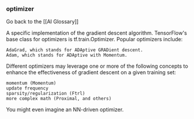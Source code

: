### optimizer

Go back to the [[AI Glossary]]


A specific implementation of the gradient descent algorithm. TensorFlow's base class for optimizers is tf.train.Optimizer. Popular optimizers include:

    AdaGrad, which stands for ADAptive GRADient descent.
    Adam, which stands for ADAptive with Momentum.

Different optimizers may leverage one or more of the following concepts to enhance the effectiveness of gradient descent on a given training set:

    momentum (Momentum)
    update frequency
    sparsity/regularization (Ftrl)
    more complex math (Proximal, and others)

You might even imagine an NN-driven optimizer.

